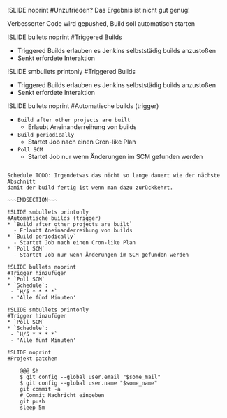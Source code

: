 !SLIDE noprint
#Unzufrieden?
Das Ergebnis ist nicht gut genug!

Verbesserter Code wird gepushed, Build soll automatisch starten

!SLIDE bullets noprint
#Triggered Builds
* Triggered Builds erlauben es Jenkins selbststädig builds anzustoßen
* Senkt erfordete Interaktion

!SLIDE smbullets printonly
#Triggered Builds
* Triggered Builds erlauben es Jenkins selbststädig builds anzustoßen
* Senkt erfordete Interaktion

!SLIDE bullets noprint
#Automatische builds (trigger)
* `Build after other projects are built`
  - Erlaubt Aneinanderreihung von builds
* `Build periodically`
  - Startet Job nach einen Cron-like Plan
* `Poll SCM`
  - Startet Job nur wenn Änderungen im SCM gefunden werden

~~~SECTION:notes~~~

Schedule TODO: Irgendetwas das nicht so lange dauert wie der nächste Abschnitt
damit der build fertig ist wenn man dazu zurückkehrt.

~~~ENDSECTION~~~

!SLIDE smbullets printonly
#Automatische builds (trigger)
* `Build after other projects are built`
  - Erlaubt Aneinanderreihung von builds
* `Build periodically`
  - Startet Job nach einen Cron-like Plan
* `Poll SCM`
  - Startet Job nur wenn Änderungen im SCM gefunden werden

!SLIDE bullets noprint
#Trigger hinzufügen
* `Poll SCM`
* `Schedule`:
 - `H/5 * * * *`
 - 'Alle fünf Minuten'

!SLIDE smbullets printonly
#Trigger hinzufügen
* `Poll SCM`
* `Schedule`:
 - `H/5 * * * *`
 - 'Alle fünf Minuten'

!SLIDE noprint
#Projekt patchen

    @@@ Sh
    $ git config --global user.email "$some_mail"
    $ git config --global user.name "$some_name"
    git commit -a
    # Commit Nachricht eingeben
    git push
    sleep 5m


